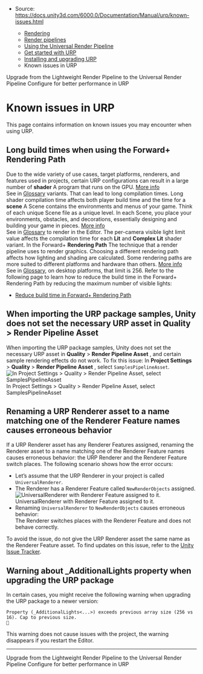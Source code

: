 * Source: https://docs.unity3d.com/6000.0/Documentation/Manual/urp/known-issues.html

  * [Rendering](https://docs.unity3d.com/6000.0/Documentation/Manual/rendering-and-post-processing.html)
  * [Render pipelines](https://docs.unity3d.com/6000.0/Documentation/Manual/render-pipelines.html)
  * [Using the Universal Render Pipeline](https://docs.unity3d.com/6000.0/Documentation/Manual/universal-render-pipeline.html)
  * [Get started with URP](https://docs.unity3d.com/6000.0/Documentation/Manual/urp/introduction-landing.html)
  * [Installing and upgrading URP](https://docs.unity3d.com/6000.0/Documentation/Manual/urp/InstallingAndConfiguringURP.html)
  * Known issues in URP


[](https://docs.unity3d.com/6000.0/Documentation/Manual/urp/upgrade-lwrp-to-urp.html)
Upgrade from the Lightweight Render Pipeline to the Universal Render Pipeline
[](https://docs.unity3d.com/6000.0/Documentation/Manual/urp/configure-for-better-performance.html)
Configure for better performance in URP
# Known issues in URP
This page contains information on known issues you may encounter when using URP.
## Long build times when using the Forward+ Rendering Path
Due to the wide variety of use cases, target platforms, renderers, and features used in projects, certain URP configurations can result in a large number of **shader** A program that runs on the GPU. [More info](https://docs.unity3d.com/6000.0/Documentation/Manual/Shaders.html)  
See in [Glossary](https://docs.unity3d.com/6000.0/Documentation/Manual/Glossary.html#Shader) variants. That can lead to long compilation times.
Long shader compilation time affects both player build time and the time for a **scene** A Scene contains the environments and menus of your game. Think of each unique Scene file as a unique level. In each Scene, you place your environments, obstacles, and decorations, essentially designing and building your game in pieces. [More info](https://docs.unity3d.com/6000.0/Documentation/Manual/CreatingScenes.html)  
See in [Glossary](https://docs.unity3d.com/6000.0/Documentation/Manual/Glossary.html#Scene) to render in the Editor.
The per-camera visible light limit value affects the compilation time for each **Lit** and **Complex Lit** shader variant. In the Forward+ **Rendering Path** The technique that a render pipeline uses to render graphics. Choosing a different rendering path affects how lighting and shading are calculated. Some rendering paths are more suited to different platforms and hardware than others. [More info](https://docs.unity3d.com/6000.0/Documentation/Manual/RenderingPaths.html)  
See in [Glossary](https://docs.unity3d.com/6000.0/Documentation/Manual/Glossary.html#RenderingPath), on desktop platforms, that limit is 256.
Refer to the following page to learn how to reduce the build time in the Forward+ Rendering Path by reducing the maximum number of visible lights:
  * [Reduce build time in Forward+ Rendering Path](https://docs.unity3d.com/6000.0/Documentation/Manual/urp/rendering/forward-plus-rendering-path-limitations.html)


## When importing the URP package samples, Unity does not set the necessary URP asset in Quality > Render Pipeline Asset
When importing the URP package samples, Unity does not set the necessary URP asset in **Quality** > **Render Pipeline Asset** , and certain sample rendering effects do not work.
To fix this issue:
In **Project Settings** > **Quality** > **Render Pipeline Asset** , select `SamplesPipelineAsset`.
![In Project Settings > Quality > Render Pipeline Asset, select SamplesPipelineAsset](https://docs.unity3d.com/6000.0/Documentation/uploads/urp/known-issues/urp-12-package-samples.png) In Project Settings > Quality > Render Pipeline Asset, select SamplesPipelineAsset
## Renaming a URP Renderer asset to a name matching one of the Renderer Feature names causes erroneous behavior
If a URP Renderer asset has any Renderer Features assigned, renaming the Renderer asset to a name matching one of the Renderer Feature names causes erroneous behavior: the URP Renderer and the Renderer Feature switch places.
The following scenario shows how the error occurs:
  * Let’s assume that the URP Renderer in your project is called `UniversalRenderer`.
  * The Renderer has a Renderer Feature called `NewRenderObjects` assigned.
![UniversalRenderer with Renderer Feature assigned to it.](https://docs.unity3d.com/6000.0/Documentation/uploads/urp/known-issues/urp-10-renaming-renderer.png) UniversalRenderer with Renderer Feature assigned to it.
  * Renaming `UniversalRenderer` to `NewRenderObjects` causes erroneous behavior:  
The Renderer switches places with the Renderer Feature and does not behave correctly.


To avoid the issue, do not give the URP Renderer asset the same name as the Renderer Feature asset.
To find updates on this issue, refer to the [Unity Issue Tracker](https://issuetracker.unity3d.com/issues/parent-and-child-nested-scriptable-object-assets-switch-places-when-parent-scriptable-object-asset-is-renamed).
## Warning about _AdditionalLights property when upgrading the URP package
In certain cases, you might receive the following warning when upgrading the URP package to a newer version:
```
Property (_AdditionalLights<...>) exceeds previous array size (256 vs 16). Cap to previous size.

```

This warning does not cause issues with the project, the warning disappears if you restart the Editor.
* * *
[](https://docs.unity3d.com/6000.0/Documentation/Manual/urp/upgrade-lwrp-to-urp.html)
Upgrade from the Lightweight Render Pipeline to the Universal Render Pipeline
[](https://docs.unity3d.com/6000.0/Documentation/Manual/urp/configure-for-better-performance.html)
Configure for better performance in URP
